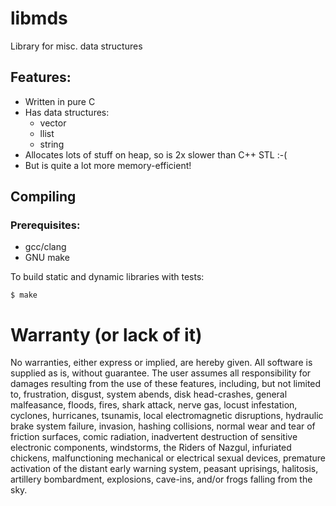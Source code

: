 # libmds
Library for misc. data structures

## Features:
- Written in pure C
- Has data structures:
    - vector
    - llist
    - string
- Allocates lots of stuff on heap, so is 2x slower than C++ STL :-(
- But is quite a lot more memory-efficient!

## Compiling
### Prerequisites:
- gcc/clang
- GNU make

To build static and dynamic libraries with tests:
```linux
$ make
```

# Warranty (or lack of it)
No warranties, either express or implied, are hereby given. All
software is supplied as is, without guarantee.  The user assumes all
responsibility for damages resulting from the use of these features,
including, but not limited to, frustration, disgust, system abends, disk
head-crashes, general malfeasance, floods, fires, shark attack, nerve
gas, locust infestation, cyclones, hurricanes, tsunamis, local
electromagnetic disruptions, hydraulic brake system failure, invasion,
hashing collisions, normal wear and tear of friction surfaces, comic
radiation, inadvertent destruction of sensitive electronic components,
windstorms, the Riders of Nazgul, infuriated chickens, malfunctioning
mechanical or electrical sexual devices, premature activation of the
distant early warning system, peasant uprisings, halitosis, artillery
bombardment, explosions, cave-ins, and/or frogs falling from the sky.
